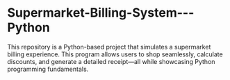 # Supermarket-Billing-System---Python
This repository is a Python-based project that simulates a supermarket billing experience. This program allows users to shop seamlessly, calculate discounts, and generate a detailed receipt—all while showcasing Python programming fundamentals.
